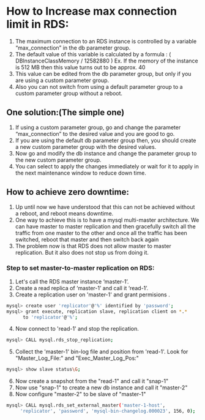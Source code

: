 # How to Increase max connection limit in RDS:

1. The maximum connection to an RDS instance is controlled by a variable “max_connection” in the db parameter group.
2. The default value of this variable is calculated by a formula : 
      ( DBInstanceClassMemory / 12582880 )
    Ex. If the memory of the instance is 512 MB then this value turns out to be approx. 40
3. This value can be edited from the db parameter group, but only if you are using a custom parameter group.
4. Also you can not switch from using a default parameter group to a custom parameter group without a reboot.

## One solution:(The simple one)
1. If using a custom parameter group, go and change the parameter “max_connection” to the desired value and you are good to go.
2. If you are using the default db parameter group then, you should create a new custom parameter group with the desired values.
3. Now go and modify the db instance and change the parameter group to the new custom parameter group.
4. You can select to apply the changes immediately or wait for it to apply in the next maintenance window to reduce down time. 

## How to achieve zero downtime:
1. Up until now we have understood that this can not be achieved without a reboot, and reboot means downtime. 
2. One way to achieve this is to have a mysql multi-master architecture. We can have master to master replication and then gracefully switch all the traffic from one master to the other and once all the traffic has been switched, reboot that master and then switch back again
3. The problem now is that RDS does not allow master to master replication. But it also does not stop us from doing it.

### Step to set master-to-master replication on RDS:
1. Let's call the RDS master instance ‘master-1’.
2. Create a read replica of ‘master-1’ and call it ‘read-1’.
3. Create a replication user on 'master-1' and grant permisions .
```sh
mysql> create user 'replicator'@'%' identified by 'password';
mysql> grant execute, replication slave, replication client on *.* 
      to 'replicator'@'%';
```
4. Now connect to 'read-1' and stop the replication.
```sh
mysql> CALL mysql.rds_stop_replication;
```
5. Collect the 'master-1' bin-log file and position from 'read-1'. Look for  "Master_Log_File:" and "Exec_Master_Log_Pos:"
```sh
mysql> show slave status\G;
```
6. Now create a snapshot from the "read-1" and call it "snap-1"
7. Now use "snap-1" to create a new db instance and call it "master-2"
8. Now configure "master-2" to be slave of "master-1"
```sh
mysql> CALL mysql.rds_set_external_master('master-1-host', 
     'replicator', 'password', 'mysql-bin-changelog.000023', 156, 0);
```







